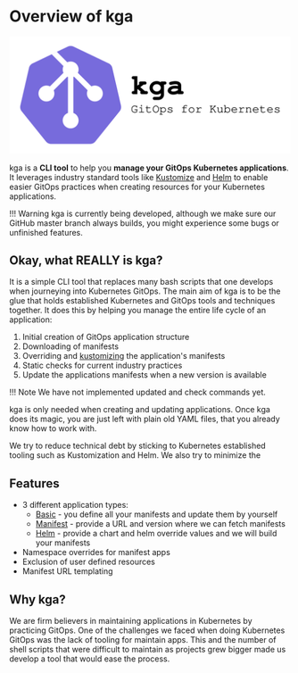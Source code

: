 # Overview of kga
<img src="assets/kga_logo.svg" style="width: 565px; max-width: 100%"/>

kga is a **CLI tool** to help you **manage your GitOps Kubernetes applications**.
It leverages industry standard tools like [Kustomize](https://kustomize.io) and [Helm](https://helm.sh) to enable easier GitOps practices when creating resources for your Kubernetes applications.   

!!! Warning
    kga is currently being developed, although we make sure our GitHub master branch always builds, you might experience some bugs or unfinished features.

## Okay, what REALLY is kga?
It is a simple CLI tool that replaces many bash scripts that one develops when journeying into Kubernetes GitOps.
The main aim of kga is to be the glue that holds established Kubernetes and GitOps tools and techniques together.
It does this by helping you manage the entire life cycle of an application:

1. Initial creation of GitOps application structure
2. Downloading of manifests
3. Overriding and [kustomizing](https://kustomize.io) the application's manifests
4. Static checks for current industry practices
5. Update the applications manifests when a new version is available 

!!! Note
    We have not implemented updated and check commands yet.

kga is only needed when creating and updating applications.
Once kga does its magic, you are just left with plain old YAML files, that you already know how to work with.

We try to reduce technical debt by sticking to Kubernetes established tooling such as Kustomization and Helm.
We also try to minimize the 

## Features
* 3 different application types:
    * [Basic](user-guide/basic-app.md) - you define all your manifests and update them by yourself
    * [Manifest](user-guide/manifest-app.md) - provide a URL and version where we can fetch manifests
    * [Helm](user-guide/helm-app.md) - provide a chart and helm override values and we will build your manifests
* Namespace overrides for manifest apps
* Exclusion of user defined resources
* Manifest URL templating 

## Why kga?
We are firm believers in maintaining applications in Kubernetes by practicing GitOps.
One of the challenges we faced when doing Kubernetes GitOps was the lack of tooling for maintain apps.
This and the number of shell scripts that were difficult to maintain as projects grew bigger made us develop a tool that would ease the process.
